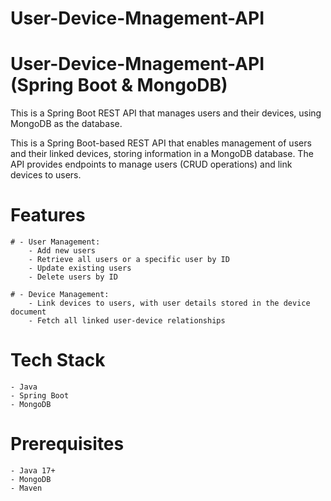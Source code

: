 # User-Device-Mnagement-API
# User-Device-Mnagement-API (Spring Boot & MongoDB)
  This is a Spring Boot REST API that manages users and their devices, using MongoDB as the database.
  
  This is a Spring Boot-based REST API that enables management of users and their linked devices, storing information in a MongoDB database. The API provides endpoints to manage users (CRUD operations) and link devices to users.

# Features
	# - User Management:
		- Add new users
		- Retrieve all users or a specific user by ID
		- Update existing users
		- Delete users by ID
		
	# - Device Management: 
		- Link devices to users, with user details stored in the device document
		- Fetch all linked user-device relationships
	
# Tech Stack
	- Java
	- Spring Boot
	- MongoDB
	
#  Prerequisites
	- Java 17+
	- MongoDB
	- Maven
